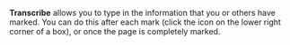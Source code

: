 **Transcribe** allows you to type in the information that you or others have marked. You can do this after each mark (click the icon on the lower right corner of a box), or once the page is completely marked. 
